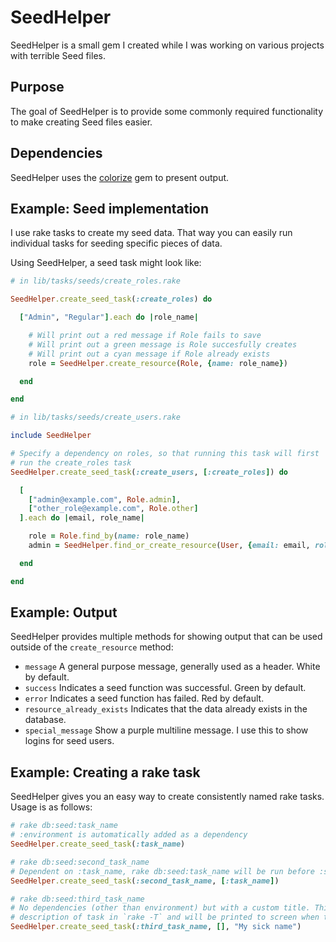 # SeedHelper

SeedHelper is a small gem I created while I was working on various projects with terrible Seed files.

## Purpose

The goal of SeedHelper is to provide some commonly required functionality to make creating Seed files easier.

## Dependencies

SeedHelper uses the [colorize](https://github.com/fazibear/colorize) gem to present output.

## Example: Seed implementation

I use rake tasks to create my seed data. That way you can easily run individual tasks for seeding specific pieces of data.

Using SeedHelper, a seed task might look like:

```ruby
# in lib/tasks/seeds/create_roles.rake

SeedHelper.create_seed_task(:create_roles) do

  ["Admin", "Regular"].each do |role_name|

    # Will print out a red message if Role fails to save
    # Will print out a green message is Role succesfully creates
    # Will print out a cyan message if Role already exists
    role = SeedHelper.create_resource(Role, {name: role_name})

  end

end

# in lib/tasks/seeds/create_users.rake

include SeedHelper

# Specify a dependency on roles, so that running this task will first
# run the create_roles task
SeedHelper.create_seed_task(:create_users, [:create_roles]) do

  [
    ["admin@example.com", Role.admin],
    ["other_role@example.com", Role.other]
  ].each do |email, role_name|

    role = Role.find_by(name: role_name)
    admin = SeedHelper.find_or_create_resource(User, {email: email, role: role_name})

  end

end
```

## Example: Output

SeedHelper provides multiple methods for showing output that can be used outside of the `create_resource` method:

- `message` A general purpose message, generally used as a header. White by default.
- `success` Indicates a seed function was successful. Green by default.
- `error` Indicates a seed function has failed. Red by default.
- `resource_already_exists` Indicates that the data already exists in the database.
- `special_message` Show a purple multiline message. I use this to show logins for seed users.

## Example: Creating a rake task

SeedHelper gives you an easy way to create consistently named rake tasks. Usage is as follows:

```ruby
# rake db:seed:task_name
# :environment is automatically added as a dependency
SeedHelper.create_seed_task(:task_name)

# rake db:seed:second_task_name
# Dependent on :task_name, rake db:seed:task_name will be run before :second_task_name
SeedHelper.create_seed_task(:second_task_name, [:task_name])

# rake db:seed:third_task_name
# No dependencies (other than environment) but with a custom title. This will show up as
# description of task in `rake -T` and will be printed to screen when task runs
SeedHelper.create_seed_task(:third_task_name, [], "My sick name")
```